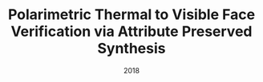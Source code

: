 ---
title: "Polarimetric Thermal to Visible Face Verification via Attribute Preserved Synthesis"
collection: publications
permalink: /publication/di2018polarimetric
date: 2018
venue: 'International Conference on Biometrics Theory, Applications and Systems (BTAS 2018)'
paperurl: 'https://arxiv.org/pdf/1901.00889.pdf'
citation: 'Di, X., Zhang, H. and Patel, V.M., 2018, October. Polarimetric thermal to visible face verification via attribute preserved synthesis. In 2018 IEEE 9th International Conference on Biometrics Theory, Applications and Systems (BTAS) (pp. 1-10). IEEE.'
---